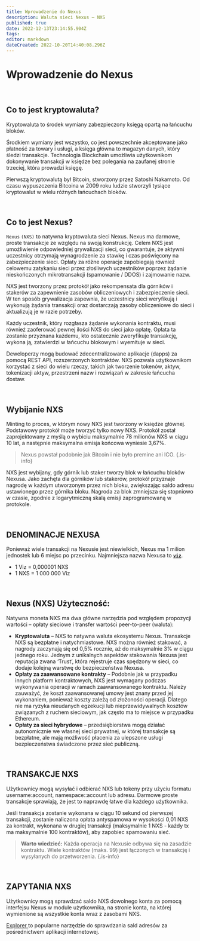 ```yaml
---
title: Wprowadzenie do Nexus
description: Waluta sieci Nexus — NXS
published: true
date: 2022-12-13T23:14:55.904Z
tags: 
editor: markdown
dateCreated: 2022-10-20T14:40:08.296Z
---
```


# Wprowadzenie do Nexus
&nbsp;
## Co to jest kryptowaluta?

Kryptowaluta to środek wymiany zabezpieczony księgą opartą na łańcuchu bloków.

Środkiem wymiany jest wszystko, co jest powszechnie akceptowane jako płatność za towary i usługi, a księga główna to magazyn danych, który śledzi transakcje. Technologia Blockchain umożliwia użytkownikom dokonywanie transakcji w księdze bez polegania na zaufanej stronie trzeciej, która prowadzi księgę.

Pierwszą kryptowalutą był Bitcoin, stworzony przez Satoshi Nakamoto. Od czasu wypuszczenia Bitcoina w 2009 roku ludzie stworzyli tysiące kryptowalut w wielu różnych łańcuchach bloków.

&nbsp;

## Co to jest Nexus?

`Nexus` `(NXS)` to natywna kryptowaluta sieci Nexus. Nexus ma darmowe, proste transakcje ze względu na swoją konstrukcję. Celem NXS jest umożliwienie odpowiedniej grywalizacji sieci, co gwarantuje, że aktywni uczestnicy otrzymają wynagrodzenie za stawkę i czas poświęcony na zabezpieczenie sieci. Opłaty za różne operacje zapobiegają również celowemu zatykaniu sieci przez złośliwych uczestników poprzez żądanie nieskończonych mikrotransakcji (spamowanie / DDOS) i zajmowanie nazw.

NXS jest tworzony przez protokół jako rekompensata dla górników i stakerów za zapewnienie zasobów obliczeniowych i zabezpieczenie sieci. W ten sposób grywalizacja zapewnia, że uczestnicy sieci weryfikują i wykonują żądania transakcji oraz dostarczają zasoby obliczeniowe do sieci i aktualizują je w razie potrzeby.

Każdy uczestnik, który rozgłasza żądanie wykonania kontraktu, musi również zaoferować pewnej ilości NXS do sieci jako opłatę. Opłata ta zostanie przyznana każdemu, kto ostatecznie zweryfikuje transakcję, wykona ją, zatwierdzi w łańcuchu blokowym i wyemituje w sieci.

Deweloperzy mogą budować zdecentralizowane aplikacje (dapps) za pomocą REST API, rozszerzonych kontraktów. NXS pozwala użytkownikom korzystać z sieci do wielu rzeczy, takich jak tworzenie tokenów, aktyw, tokenizacji aktyw, przestrzeni nazw i rozwiązań w zakresie łańcucha dostaw.

&nbsp;

## Wybijanie NXS

Minting to proces, w którym nowy NXS jest tworzony w księdze głównej. Podstawowy protokół może tworzyć tylko nowy NXS. Protokół został zaprojektowany z myślą o wybiciu maksymalnie 78 milionów NXS w ciągu 10 lat, a następnie maksymalna emisja końcowa wyniesie 3,67%.

> Nexus powstał podobnie jak Bitcoin i nie było premine ani ICO.
{.is-info}

NXS jest wybijany, gdy górnik lub staker tworzy blok w łańcuchu bloków Nexusa. Jako zachęta dla górników lub stakerów, protokół przyznaje nagrodę w każdym utworzonym przez nich bloku, zwiększając saldo adresu ustawionego przez górnika bloku. Nagroda za blok zmniejsza się stopniowo w czasie, zgodnie z logarytmiczną skalą emisji zaprogramowaną w protokole.

&nbsp;

## DENOMINACJE NEXUSA

Ponieważ wiele transakcji na Nexusie jest niewielkich, Nexus ma 1 milion jednostek lub 6 miejsc po przecinku. Najmniejsza nazwa Nexusa to [**`viz`**](https://en.wikipedia.org/wiki/Viz.).

* 1 Viz = 0,000001 NXS
* 1 NXS = 1 000 000 Viz

&nbsp;

## Nexus (NXS) Użyteczność:

Natywna moneta NXS ma dwa główne narzędzia pod względem propozycji wartości – opłaty sieciowe i transfer wartości peer-to-peer (waluta):

* **Kryptowaluta** – NXS to natywna waluta ekosystemu Nexus. Transakcje NXS są bezpłatne i natychmiastowe. NXS można również stakować, a nagrody zaczynają się od 0,5% rocznie, aż do maksymalnie 3% w ciągu jednego roku. Jednym z unikalnych aspektów stakowania Nexusa jest reputacja zwana ‘Trust’, która rejestruje czas spędzony w sieci, co dodaje kolejną warstwę do bezpieczeństwa Nexusa.
* **Opłaty za zaawansowane kontrakty** – Podobnie jak w przypadku innych platform kontraktowych, NXS jest wymagany podczas wykonywania operacji w ramach zaawansowanego kontraktu. Należy zauważyć, że koszt zaawansowanej umowy jest znany przed jej wykonaniem, ponieważ koszty zależą od złożoności operacji. Dlatego nie ma ryzyka nieudanych egzekucji lub nieprzewidywalnych kosztów związanych z ruchem sieciowym, jak często ma to miejsce w przypadku Ethereum.
* **Opłaty za sieci hybrydowe** – przedsiębiorstwa mogą działać autonomicznie we własnej sieci prywatnej, w której transakcje są bezpłatne, ale mają możliwość płacenia za ulepszone usługi bezpieczeństwa świadczone przez sieć publiczną.

&nbsp;

## TRANSAKCJE NXS

Użytkownicy mogą wysyłać i odbierać NXS lub tokeny przy użyciu formatu username:account, namespace::account lub adresu. Darmowe proste transakcje sprawiają, że jest to naprawdę łatwe dla każdego użytkownika.

Jeśli transakcja zostanie wykonana w ciągu 10 sekund od pierwszej transakcji, zostanie naliczona opłata antyspamowa w wysokości 0,01 NXS za kontrakt, wykonana w drugiej transakcji (maksymalnie 1 NXS - każdy tx ma maksymalnie 100 kontraktów), aby zapobiec spamowaniu sieć.


> **Warto wiedzieć:**
> Każda operacja na Nexusie odbywa się na zasadzie kontraktu. Wiele kontraktów (maks. 99) jest łączonych w transakcję i wysyłanych do przetworzenia.
{.is-info}

&nbsp;

## ZAPYTANIA NXS

Użytkownicy mogą sprawdzać saldo NXS dowolnego konta za pomocą interfejsu Nexus w module użytkownika, na stronie konta, na której wymienione są wszystkie konta wraz z zasobami NXS.

[Explorer ](https://explorer.nexus.io/) to popularne narzędzie do sprawdzania sald adresów za pośrednictwem aplikacji internetowej.